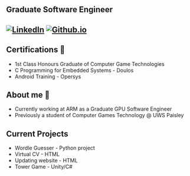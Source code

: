<!--uncomment when header is made
[![Header](https://github.com/liamchampton/liamchampton/blob/master/github-profile-banner.jpg "Header")](https://techjam.dev/)
-->

## Graduate Software Engineer

[![LinkedIn](https://img.shields.io/badge/LinkedIn-Craig%20McCorrisken-blue)](https://www.linkedin.com/in/craig-mccorrisken)
[![Github.io](https://img.shields.io/badge/github-Craig%20McCorrisken-grey)](https://craigmccorrisken.github.io)
---

## Certifications :scroll:
- 1st Class Honours Graduate of Computer Game Technologies
- C Programming for Embedded Systems - Doulos
- Android Training - Opersys

## About me :rocket:
- Currently working at ARM as a Graduate GPU Software Engineer
- Previously a student of Computer Games Technology @ UWS Paisley

## Current Projects
- Wordle Guesser - Python project
- Virtual CV - HTML
- Updating website - HTML
- Tower Game - Unity/C#
